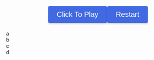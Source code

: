 <html>
<head>
  <link rel="stylesheet" href="./geo/style.css" />
  <title>GeoGuesser</title>
  <style>
    body {
      background-image: url('geo/earth.png');
      background-repeat: no-repeat;
      background-size: cover;
    }
    .button-container {
      display: flex;
      justify-content: center;
      margin-bottom: 20px;
    }
    .button {
      justify-content: center;
      align-items: center;
      background-color: #4169E1;
      color: white;
      padding: 12px 24px;
      font-size: 20px;
      border: none;
      border-radius: 5px;
      cursor: pointer;
      box-shadow: 0 2px 4px rgba(0, 0, 0, 0.2);
      transition: background-color 0.3s ease;
    }
    .button:hover {
      background-color: #6495ED;
    }
    #text {
      color: #FFFFFF;
    }
  </style>
</head>
<body>
  <div class="button-container">
    <button class="button" id="button" onclick="promptUsername()">Click To Play</button>
    <button class="button" onclick="reloadPage()">Restart</button>
  </div>
  <div class="container">
    <div class="board" id="board">
      <div class="cell3" id="a" onclick="button('a')">a</div>
      <div class="cell3" id="b" onclick="button('b')">b</div>
      <div class="cell3" id="c" onclick="button('c')">c</div>
      <div class="cell3" id="d" onclick="button('d')">d</div>
      <div class="cell3" id="e" onclick="end()"></div> <!--smallest division-->
      <canvas class="cell3" id="bigmap"></canvas>
    </div>
    <div class="cell3" id="picture"></div>
    <div id="text"></div>
  </div>
</body>
<script>
  // Game constructor
  function GeoGuesser() {
    this.avals = {
      "aa": [0, 0],
      "ab": [702, 0],
      "ac": [0, 702],
      "ad": [702, 702],
      "ba": [1404,0],
      "bb": [2106,0],
      "bc": [1404,702],
      "bd": [2106,702],
      "ca": [0,1404],
      "cb": [702,1404],
      "cc": [0,2106],
      "cd": [702,2106],
      "da": [1404,1404],
      "db": [2106,1404],
      "dc": [1404,2106],
      "dd": [2106,2106]
    };
    this.places = [
      ["stoneranch", "dc", 502, 344],
      ["watertower", "ba", 456, 501],
      ["koala", "dd", 22, 456],
      ["dnhsparking", "da", 167, 293]
    ];
    this.play = 0;
    this.pid1 = ""; //first square pin id to zoom out
    this.pid2 = ""; // smallest square pin id
    this.locx = 0; // location xvalue
    this.locy = 0; //location y value
    this.locname = "";
    this.letters = ["a", "b", "c", "d"];
  }
  // Game initialization method
  GeoGuesser.prototype.initialize = function() {
    this.play = 1;
    let i = 0;
    while (i < 4) {
      let val = "url('geo/" + this.letters[i] + ".png')";
      document.getElementById(this.letters[i]).className = "cell1";
      document.getElementById(this.letters[i]).style.backgroundImage = val;
      i += 1;
    }
    //pick random place
    let j = Math.floor(Math.random() * this.places.length);
    this.locname = this.places[j][0];
    let lid = this.places[j][1];
    this.locx = this.places[j][2] + this.avals[lid][0];
    this.locy = this.places[j][3] + this.avals[lid][1];
    document.getElementById("picture").className = "cell4";
    document.getElementById("picture").style.backgroundImage = "url('geo/" + this.locname + ".png')";
  };
  // Game button click method
  GeoGuesser.prototype.button = function(id) {
    if (this.play == 0 || this.play == 2) {
      return;
    }
    let i = 0;
    let j = 0;
    if (document.getElementById("a").innerHTML.length == 1) {
      this.pid1 = document.getElementById(String(id)).innerHTML;
      console.log(this.pid1);
      while (i < 4) {
        document.getElementById(this.letters[i]).innerHTML = String(id) + this.letters[i];
        i += 1;
      }
      while (j < 4) {
        document.getElementById(this.letters[j]).style.backgroundImage = "url('geo/" + String(document.getElementById(this.letters[j]).innerHTML) + ".png')";
        console.log(document.getElementById(this.letters[j]).style.backgroundImage);
        j += 1;
      }
    } else {
      let x = document.getElementById(String(id)).innerHTML;
      this.pid2 = x; //pin id is set to smallest square division
      while (i < 4) {
        document.getElementById(this.letters[i]).className = "cell3";
        i += 1;
      }
      document.getElementById("e").className = "cell2";
      document.getElementById("e").style.backgroundImage = "url('geo/r" + x + ".png')";
    }
  };
  // Game end method
  GeoGuesser.prototype.end = function(event) {
    if (this.play == 0 || this.play == 2) {
      return;
    }
    this.play = 2;
    var eCell = document.getElementById("e");
    var eRect = eCell.getBoundingClientRect();
    var x = event.clientX - eRect.left;
    var y = event.clientY - eRect.top;
    let diffx = Math.abs(this.locx - (x + this.avals[this.pid2][0]));
    let diffy = Math.abs(this.locy - (y + this.avals[this.pid2][1]));
    let dist = Math.floor(Math.sqrt((diffx ** 2) + (diffy ** 2)) * 1.589);
    let points = this.calculatePoints(dist);
    console.log("distance: " + String(dist) + " meters");
    console.log("points: " + String(points));
    document.getElementById("text").innerHTML = "You were " + String(dist) + " meters from the location. Points: " + String(points);
    document.getElementById("e").className = "cell3";
    document.getElementById("bigmap").className = "cell2";
    document.getElementById("bigmap").style.backgroundImage = "url('geo/bigmap.png')";
    var c = document.getElementById("bigmap");
    var ctx = c.getContext("2d");
    ctx.beginPath();
    ctx.arc(x + this.avals[this.pid2][0], y + this.avals[this.pid2][1], 5, 0, 2 * Math.PI);
    ctx.fillStyle = "red";
    ctx.fill();
    ctx.lineWidth = 3;
    ctx.strokeStyle = "red";
    ctx.stroke();
    localStorage.setItem("username", localStorage.getItem("username"));
    localStorage.setItem("points", points);
    // Redirect to another page
    window.location.href = "leaderboard.html";
  };
  // Game points calculation method
  GeoGuesser.prototype.calculatePoints = function(distance) {
    const basePoints = 1000;
    const maxDistance = 5000; // maximum distance for full points
    const minDistance = 100; // minimum distance for any points
    if (distance <= minDistance) {
      return basePoints;
    }
    if (distance >= maxDistance) {
      return 0;
    }
    const range = maxDistance - minDistance;
    const scaledDistance = distance - minDistance;
    const points = basePoints - Math.floor((scaledDistance / range) * basePoints);
    return points;
  };
  // Game start method
  function startGame() {
    var username = prompt("Enter your username:");
    if (username !== null && username !== "") {
      localStorage.setItem("username", username);
      console.log("Username entered:", username);
    } else {
      // No username entered or canceled by the user
      // Handle this case as per your requirements
    }
    var game = new GeoGuesser();
    game.initialize();
  }
  // Game reload method
  function reloadPage() {
    // Clear the stored data in localStorage
    localStorage.removeItem("username");
    localStorage.removeItem("points");
    location.reload();
  }
</script>
</html>
